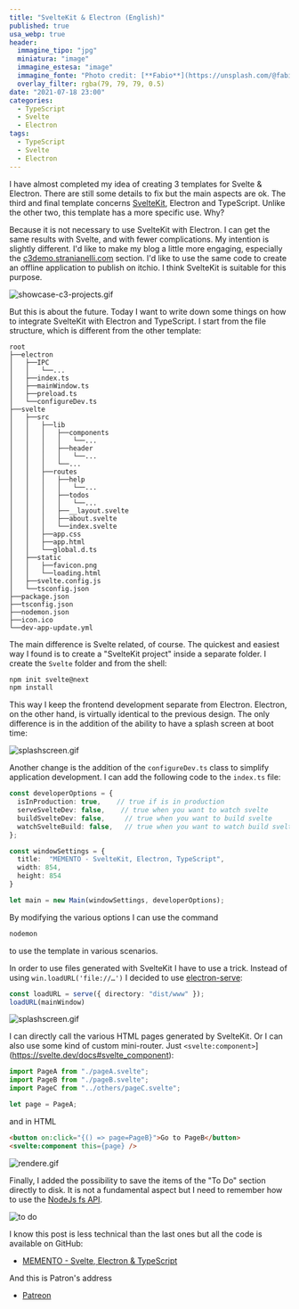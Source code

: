 ```yaml
---
title: "SvelteKit & Electron (English)"
published: true
usa_webp: true
header:
  immagine_tipo: "jpg"
  miniatura: "image"
  immagine_estesa: "image"
  immagine_fonte: "Photo credit: [**Fabio**](https://unsplash.com/@fabioha)"
  overlay_filter: rgba(79, 79, 79, 0.5)
date: "2021-07-18 23:00"
categories:
  - TypeScript
  - Svelte
  - Electron
tags:
  - TypeScript
  - Svelte
  - Electron
---
```


I have almost completed my idea of creating 3 templates for Svelte & Electron. There are still some details to fix but the main aspects are ok. The third and final template concerns [SvelteKit](https://kit.svelte.dev/), Electron and TypeScript. Unlike the other two, this template has a more specific use. Why?

Because it is not necessary to use SvelteKit with Electron. I can get the same results with Svelte, and with fewer complications. My intention is slightly different. I'd like to make my blog a little more engaging, especially the [c3demo.stranianelli.com](https://c3demo.stranianelli.com/) section. I'd like to use the same code to create an offline application to publish on itchio. I think SvelteKit is suitable for this purpose.

![showcase-c3-projects.gif](https://raw.githubusercontent.com/el3um4s/strani-anelli-blog/master/_posts/2021/2021-07-18-sveltekit-and-electron/showcase-c3-projects.gif)

But this is about the future. Today I want to write down some things on how to integrate SvelteKit with Electron and TypeScript. I start from the file structure, which is different from the other template:

```
root
├──electron
│   ├──IPC
│   │   └──...
│   ├──index.ts
│   ├──mainWindow.ts
│   ├──preload.ts
│   └──configureDev.ts
├──svelte
│   ├──src
│   │   ├──lib
│   │   │   ├──components
│   │   │   │   └──...
│   │   │   ├──header
│   │   │   │   └──...
│   │   │   └──...
│   │   ├──routes
│   │   │   ├──help
│   │   │   │   └──...
│   │   │   ├──todos
│   │   │   │   └──...
│   │   │   ├──__layout.svelte
│   │   │   ├──about.svelte
│   │   │   └──index.svelte
│   │   ├──app.css
│   │   ├──app.html
│   │   └──global.d.ts
│   ├──static
│   │   ├──favicon.png
│   │   └──loading.html
│   ├──svelte.config.js
│   └──tsconfig.json
├──package.json
├──tsconfig.json
├──nodemon.json
├──icon.ico
└──dev-app-update.yml
```

The main difference is Svelte related, of course. The quickest and easiest way I found is to create a "SvelteKit project" inside a separate folder. I create the `Svelte` folder and from the shell:

```bash
npm init svelte@next
npm install
```

This way I keep the frontend development separate from Electron. Electron, on the other hand, is virtually identical to the previous design. The only difference is in the addition of the ability to have a splash screen at boot time:

![splashscreen.gif](https://raw.githubusercontent.com/el3um4s/strani-anelli-blog/master/_posts/2021/2021-07-18-sveltekit-and-electron/svelte-kit-04-splashscreen.gif)

Another change is the addition of the `configureDev.ts` class to simplify application development. I can add the following code to the `index.ts` file:

```ts
const developerOptions = {
  isInProduction: true,    // true if is in production
  serveSvelteDev: false,    // true when you want to watch svelte 
  buildSvelteDev: false,     // true when you want to build svelte
  watchSvelteBuild: false,   // true when you want to watch build svelte 
};

const windowSettings = {
  title:  "MEMENTO - SvelteKit, Electron, TypeScript",
  width: 854,
  height: 854
}

let main = new Main(windowSettings, developerOptions);
```

By modifying the various options I can use the command

```bash
nodemon
```

to use the template in various scenarios.

In order to use files generated with SvelteKit I have to use a trick. Instead of using `win.loadURL('file://…')` I decided to use [electron-serve](https://www.npmjs.com/package/electron-serve):

```ts
const loadURL = serve({ directory: "dist/www" });
loadURL(mainWindow)
```

![splashscreen.gif](https://raw.githubusercontent.com/el3um4s/strani-anelli-blog/master/_posts/2021/2021-07-18-sveltekit-and-electron/svelte-kit-05-sveltekit.gif)

I can directly call the various HTML pages generated by SvelteKit. Or I can also use some kind of custom mini-router. Just `<svelte:component>`](https://svelte.dev/docs#svelte_component):

```ts
import PageA from "./pageA.svelte";
import PageB from "./pageB.svelte";
import PageC from "../others/pageC.svelte";

let page = PageA;
```

and in HTML

```html
<button on:click="{() => page=PageB}">Go to PageB</button>
<svelte:component this={page} />
```

![rendere.gif](https://raw.githubusercontent.com/el3um4s/strani-anelli-blog/master/_posts/2021/2021-07-18-sveltekit-and-electron/svelte-kit-07-renderer.gif)

Finally, I added the possibility to save the items of the "To Do" section directly to disk. It is not a fundamental aspect but I need to remember how to use the [NodeJs fs API]((https://nodejs.org/api/fs.html)).

![to do](https://raw.githubusercontent.com/el3um4s/strani-anelli-blog/master/_posts/2021/2021-07-18-sveltekit-and-electron/svelte-kit-08-todos.gif)

I know this post is less technical than the last ones but all the code is available on GitHub:

- [MEMENTO - Svelte, Electron & TypeScript](https://github.com/el3um4s/memento-svelte-electron-typescript)

And this is Patron's address

- [Patreon](https://www.patreon.com/el3um4s)